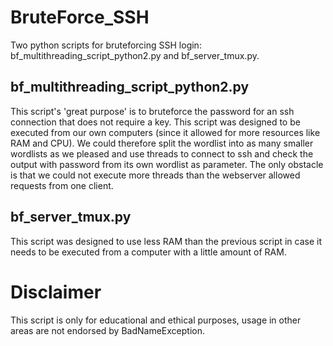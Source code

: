 # BruteForce_SSH

Two python scripts for bruteforcing SSH login: bf_multithreading_script_python2.py and bf_server_tmux.py.

## bf_multithreading_script_python2.py
This script's 'great purpose' is to bruteforce the password for an ssh connection that does not require a key. This script was designed to be executed from our own computers (since it allowed for more resources like RAM and CPU). We could therefore split the wordlist into as many smaller wordlists as we pleased and use threads to connect to ssh and check the output with password from its own wordlist as parameter. The only obstacle is that we could not execute more threads than the webserver allowed requests from one client.

## bf_server_tmux.py
This script was designed to use less RAM than the previous script in case it needs to be executed from a computer with a little amount of RAM.

# Disclaimer
This script is only for educational and ethical purposes, usage in other areas are not endorsed by BadNameException.
